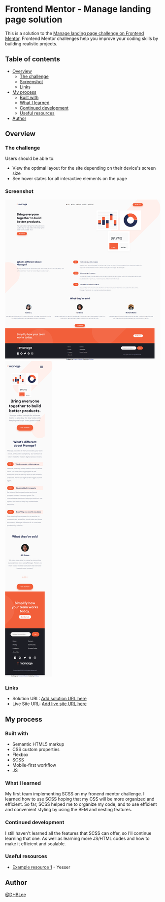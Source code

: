 # Frontend Mentor - Manage landing page solution

This is a solution to the [Manage landing page challenge on Frontend Mentor](https://www.frontendmentor.io/challenges/manage-landing-page-SLXqC6P5). Frontend Mentor challenges help you improve your coding skills by building realistic projects. 

## Table of contents


- [Overview](#overview)
  - [The challenge](#the-challenge)
  - [Screenshot](#screenshot)
  - [Links](#links)
- [My process](#my-process)
  - [Built with](#built-with)
  - [What I learned](#what-i-learned)
  - [Continued development](#continued-development)
  - [Useful resources](#useful-resources)
- [Author](#author)




## Overview


### The challenge


Users should be able to:


- View the optimal layout for the site depending on their device's screen size
- See hover states for all interactive elements on the page


### Screenshot


![](./images/1440px_solution.png)
![](./images/375px_solution.png)




### Links


- Solution URL: [Add solution URL here](https://github.com/DHBLee/DHBLee2/tree/DHBLee/Fronend-Mentor/Manage)
- Live Site URL: [Add live site URL here](https://dhb-lee2-fxf5.vercel.app/)


## My process


### Built with


- Semantic HTML5 markup
- CSS custom properties
- Flexbox
- SCSS
- Mobile-first workflow
- JS




### What I learned

My first team implementing SCSS on my fronend mentor challenge. I learned how to use SCSS hoping that my CSS will be more organized and efficient. So far, SCSS helped me to organize my code, and to use efficient and convenient styling by using the BEM and nesting features. 


### Continued development

I still haven't learned all the features that SCSS can offer, so I'll continue learning that one. As well as learning more JS/HTML codes and how to make it efficient and scalable.



### Useful resources


- [Example resource 1](https://www.chatgpt.com) - Yesser




## Author


[@DHBLee](https://www.frontendmentor.io/profile/DHBLee)
